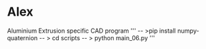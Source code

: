 # Alex
Aluminium Extrusion specific CAD program
'''
-- >pip install numpy-quaternion
-- > cd scripts
-- > python main_06.py
'''
